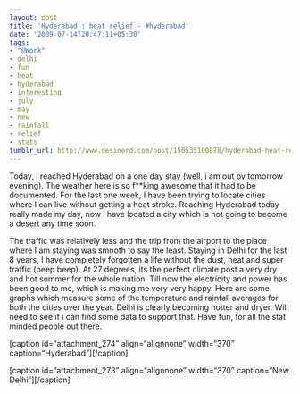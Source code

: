 ```yaml
---
layout: post
title: 'Hyderabad : heat relief - #hyderabad'
date: '2009-07-14T20:47:11+05:30'
tags:
- "@Work"
- delhi
- fun
- heat
- hyderabad
- interesting
- july
- may
- new
- rainfall
- relief
- stats
tumblr_url: http://www.desinerd.com/post/150535100878/hyderabad-heat-relief-hyderabad
---
```

Today, i reached Hyderabad on a one day stay (well, i am out by tomorrow evening). The weather here is so f**king awesome that it had to be documented. For the last one week, I have been trying to locate cities where I can live without getting a heat stroke. Reaching Hyderabad today really made my day, now i have located a city which is not going to become a desert any time soon.

The traffic was relatively less and the trip from the airport to the place where I am staying was smooth to say the least. Staying in Delhi for the last 8 years, I have completely forgotten a life without the dust, heat and super traffic (beep beep). At 27 degrees, its the perfect climate post a very dry and hot summer for the whole nation. Till now the electricity and power has been good to me, which is making me very very happy.
Here are some graphs which measure some of the temperature and rainfall averages for both the cities over the year. Delhi is clearly becoming hotter and dryer. Will need to see if i can find some data to support that. Have fun, for all the stat minded people out there.



[caption id=“attachment_274” align=“alignnone” width=“370” caption=“Hyderabad”][/caption]

[caption id=“attachment_273” align=“alignnone” width=“370” caption=“New Delhi”][/caption]
